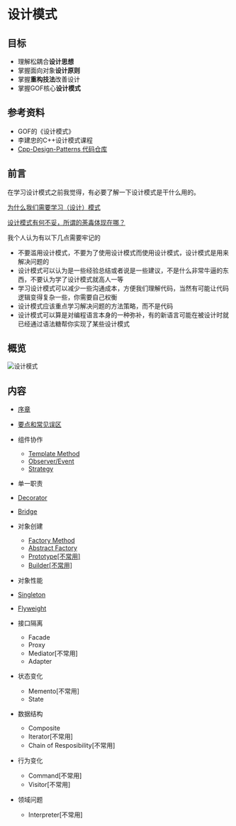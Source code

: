 # 设计模式

## 目标

* 理解松耦合**设计思想**
* 掌握面向对象**设计原则**
* 掌握**重构技法**改善设计
* 掌握GOF核心**设计模式**

## 参考资料

* GOF的《设计模式》
* 李建忠的C++设计模式课程
* [Cpp-Design-Patterns 代码仓库](https://github.com/liu-jianhao/Cpp-Design-Patterns)

## 前言

在学习设计模式之前我觉得，有必要了解一下设计模式是干什么用的。

[为什么我们需要学习（设计）模式](https://zhuanlan.zhihu.com/p/19835717)

[设计模式有何不妥，所谓的荼毒体现在哪？](https://www.zhihu.com/question/23757237)

我个人认为有以下几点需要牢记的

* 不要滥用设计模式，不要为了使用设计模式而使用设计模式，设计模式是用来解决问题的
* 设计模式可以认为是一些经验总结或者说是一些建议，不是什么非常牛逼的东西，不要认为学了设计模式就高人一等
* 学习设计模式可以减少一些沟通成本，方便我们理解代码，当然有可能让代码逻辑变得复杂一些，你需要自己权衡
* 设计模式应该重点学习解决问题的方法策略，而不是代码
* 设计模式可以算是对编程语言本身的一种弥补，有的新语言可能在被设计时就已经通过语法糖帮你实现了某些设计模式

## 概览

<img src="https://s2.loli.net/2022/02/06/auHWd72ORhgrzsV.png" alt="设计模式" style="zoom:95%;" />

## 内容

*  [序章](/课堂之外/设计模式/序章.md)
*  [要点和常见误区](/课堂之外/设计模式/要点和常见误区.md)
*  组件协作
	*  [Template Method](/课堂之外/设计模式/Template%20Method.md)
	*  [Observer/Event](/课堂之外/设计模式/Observer.md)
	*  [Strategy](/课堂之外/设计模式/Strategy.md)

*  单一职责
  * [Decorator](/课堂之外/设计模式/Decorator.md)
  * [Bridge](/课堂之外/设计模式/Bridge.md)
*  对象创建
	*  [Factory Method](/课堂之外/设计模式/Factory%20Method.md)
	*  [Abstract Factory](/课堂之外/设计模式/Abstract%20Factory.md)
	*  [Prototype[不常用]](/课堂之外/设计模式/Prototype.md)
	*  [Builder[不常用]](/课堂之外/设计模式/Builder.md)

*  对象性能
  *  [Singleton](/课堂之外/设计模式/Singleton.md)
  *  [Flyweight](/课堂之外/设计模式/Flyweight.md)

*  接口隔离
	*  Facade
	*  Proxy
	*  Mediator[不常用]
	*  Adapter

*  状态变化
	*  Memento[不常用]
	*  State

*  数据结构
	*  Composite
	*  Iterator[不常用]
	*  Chain of Resposibility[不常用]

*  行为变化
	*  Command[不常用]
	*  Visitor[不常用]

*  领域问题
	*  Interpreter[不常用]





